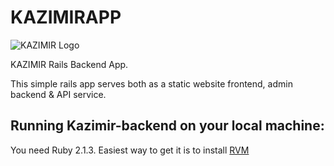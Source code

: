 # KAZIMIRAPP

![KAZIMIR Logo](https://raw.github.com/kuzmir/kazimir-backend/master/app/assets/images/kazimir_logo.png)

KAZIMIR Rails Backend App.

This simple rails app serves both as a static website frontend, admin backend & API service.

## Running Kazimir-backend on your local machine:

You need Ruby 2.1.3. Easiest way to get it is to install [RVM](https://rvm.io/)
